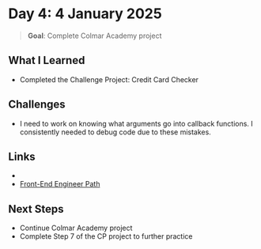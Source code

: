 # Day 4: 4 January 2025

> **Goal**: Complete Colmar Academy project

## What I Learned

- Completed the Challenge Project: Credit Card Checker

## Challenges

- I need to work on knowing what arguments go into callback functions. I consistently needed to debug code due to these mistakes.

## Links

- 
- [Front-End Engineer Path](https://www.codecademy.com/learn/paths/front-end-engineer-career-path)

## Next Steps

- Continue Colmar Academy project
- Complete Step 7 of the CP project to further practice